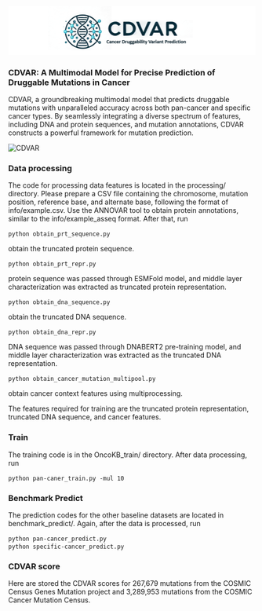 ![logo](logo.png)
### CDVAR: A Multimodal Model for Precise Prediction of Druggable Mutations in Cancer

CDVAR, a groundbreaking multimodal model that predicts druggable mutations with unparalleled accuracy across both pan-cancer and specific cancer types. By seamlessly integrating a diverse spectrum of features, including DNA and protein sequences, and mutation annotations, CDVAR constructs a powerful framework for mutation prediction. 

![CDVAR](CDVAR.png)

### Data processing

The code for processing data features is located in the processing/ directory. Please prepare a CSV file containing the chromosome, mutation position, reference base, and alternate base, following the format of info/example.csv. Use the ANNOVAR tool to obtain protein annotations, similar to the info/example_asseq format. After that, run 
```
python obtain_prt_sequence.py
```
obtain the truncated protein sequence.

```
python obtain_prt_repr.py
```
protein sequence was passed through ESMFold model, and middle layer characterization was extracted as truncated protein representation.
 
```
python obtain_dna_sequence.py
```
obtain the truncated DNA sequence.

```
python obtain_dna_repr.py
```
DNA sequence was passed through DNABERT2 pre-training model, and middle layer characterization was extracted as the truncated DNA representation.

```
python obtain_cancer_mutation_multipool.py
```
obtain cancer context features using multiprocessing.

The features required for training are the truncated protein representation, truncated DNA sequence, and cancer features.

### Train

The training code is in the OncoKB_train/ directory. After data processing, run

```
python pan-caner_train.py -mul 10
```

### Benchmark Predict

The prediction codes for the other baseline datasets are located in benchmark_predict/. Again, after the data is processed, run

```
python pan-cancer_predict.py
python specific-cancer_predict.py
```

### CDVAR score
Here are stored the CDVAR scores for 267,679 mutations from the COSMIC Census Genes Mutation project and 3,289,953 mutations from the COSMIC Cancer Mutation Census.


